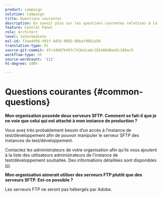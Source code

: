 ```yaml
---
product: campaign
solution: Campaign
title: Questions courantes
description: En savoir plus sur les questions courantes relatives à la gestion SFTP
feature: Control Panel
role: Architect
level: Intermediate
exl-id: f3aa4d56-491f-4d5d-9892-9bbafd6b1a50
translation-type: ht
source-git-commit: 4fc34b07b497c743e2ca6c182e68d6ea5c180ac9
workflow-type: ht
source-wordcount: '111'
ht-degree: 100%

---
```


# Questions courantes {#common-questions}

**Mon organisation possède deux serveurs SFTP. Comment se fait-il que je ne voie que celui qui est attaché à mon instance de production ?**

Vous avez très probablement besoin d’un accès à l’instance de test/développement afin de pouvoir manipuler le serveur SFTP des instances de test/développement.

Contactez les administrateurs de votre organisation afin qu’ils vous ajoutent à la liste des utilisateurs administrateurs de l’instance de test/développement souhaitée. Des informations détaillées sont disponibles [ici](../../discover/using/managing-permissions.md).

**Mon organisation aimerait utiliser des serveurs FTP plutôt que des serveurs SFTP. Est-ce possible ?**

Les serveurs FTP ne seront pas hébergés par Adobe.
